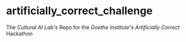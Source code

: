 # artificially_correct_challenge
The _Cultural AI Lab's_ Repo for the _Goethe Institute's_ _Artificially Correct_ Hackathon
